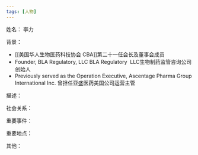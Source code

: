 ```yaml
---
tags: [人物]
---
```


姓名：
李力

背景：
- [[美国华人生物医药科技协会 CBA]]第二十一任会长及董事会成员
- Founder, BLA Regulatory, LLC BLA Regulatory  LLC生物制药监管咨询公司创始人
- Previously served as the Operation Executive, Ascentage Pharma Group International Inc. 曾担任亚盛医药美国公司运营主管

描述：

社会关系：

重要事件：

重要地点：

其他：
